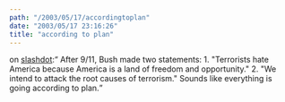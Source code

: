 ```yaml
---
path: "/2003/05/17/accordingtoplan" 
date: "2003/05/17 23:16:26" 
title: "according to plan" 
---
```

on <a href="http://yro.slashdot.org/comments.pl?sid=59669&amp;cid=5663586">slashdot</a>:<q> After 9/11, Bush made two statements: 1. "Terrorists hate America because America is a land of freedom and opportunity." 2. "We intend to attack the root causes of terrorism." Sounds like everything is going according to plan.</q>